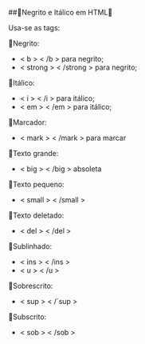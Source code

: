 ##🔰Negrito e Itálico em HTML🔰

Usa-se as tags:

🔻Negrito:
- &lt; b &gt; &lt; /b &gt; para negrito;
- &lt; strong &gt; &lt; /strong &gt; para negrito;

🔻Itálico:
- &lt; i &gt; &lt; /i &gt; para itálico;
- &lt; em &gt; &lt; /em &gt; para itálico;

🔻Marcador:
- &lt; mark &gt; &lt; /mark &gt; para marcar

🔻Texto grande:
- &lt; big &gt; &lt; /big &gt; absoleta

🔻Texto pequeno:
- &lt; small &gt; &lt; /small &gt;

🔻Texto deletado:
- &lt; del &gt; &lt; /del &gt;

🔻Sublinhado:
- &lt; ins &gt; &lt; /ins &gt; 
- &lt; u &gt; &lt; /u &gt; 

🔻Sobrescrito:
- &lt; sup &gt; &lt; /´sup &gt;

🔻Subscrito:
- &lt; sob &gt; &lt; /sob &gt;


 